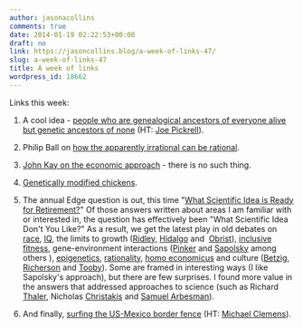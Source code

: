 ```yaml
---
author: jasonacollins
comments: true
date: 2014-01-19 02:22:53+00:00
draft: no
link: https://jasoncollins.blog/a-week-of-links-47/
slug: a-week-of-links-47
title: A week of links
wordpress_id: 18662
---
```


Links this week:
	
  1. A cool idea - [people who are genealogical ancestors of everyone alive but genetic ancestors of none](http://haldanessieve.org/2014/01/16/the-existence-and-abundance-of-ghost-ancestors-in-biparental-populations/) (HT: [Joe Pickrell](https://twitter.com/joe_pickrell)).
	
  2. Philip Ball on [how the apparently irrational can be rational](http://philipball.blogspot.com.au/2014/01/irrational-behaviour-can-be-rational.html).
	
  3. [John Kay on the economic approach](http://www.johnkay.com/2014/01/15/economists-there-is-no-such-thing-as-the-economic-approach) - there is no such thing.
	
  4. [Genetically modified chickens](http://www.theguardian.com/commentisfree/2014/jan/17/would-you-prefer-to-eat-genetically-modified-eggs-or-see-day-old-chicks-destroyed).
	
  5. The annual Edge question is out, this time "[What Scientific Idea is Ready for Retirement?](http://www.edge.org/responses/what-scientific-idea-is-ready-for-retirement)" Of those answers written about areas I am familiar with or interested in, the question has effectively been "What Scientific Idea Don't You Like?" As a result, we get the latest play in old debates on [race](http://www.edge.org/response-detail/25534), [IQ](http://www.edge.org/response-detail/25422), the limits to growth ([Ridley](http://www.edge.org/response-detail/25374), [Hidalgo](http://www.edge.org/response-detail/25410) and  [Obrist](http://www.edge.org/response-detail/25442)), [inclusive fitness](http://www.edge.org/response-detail/25454), gene-environment interactions ([Pinker](http://www.edge.org/response-detail/25337) and [Sapolsky](http://www.edge.org/response-detail/25536) among others ), [epigenetics](http://www.edge.org/response-detail/25502), [rationality](http://www.edge.org/response-detail/25426), [homo economicus](http://www.edge.org/response-detail/25297) and culture ([Betzig](http://www.edge.org/response-detail/25463), [Richerson](http://www.edge.org/response-detail/25404) and [Tooby](http://www.edge.org/response-detail/25343)). Some are framed in interesting ways (I like Sapolsky's approach), but there are few surprises. I found more value in the answers that addressed approaches to science (such as Richard [Thaler](http://www.edge.org/response-detail/25293), Nicholas [Christakis](http://www.edge.org/response-detail/25437) and [Samuel Arbesman](http://www.edge.org/response-detail/25452)).
	
  6. And finally, [surfing the US-Mexico border fence](http://sergededina.com/tag/surfing-the-border/) (HT: [Michael Clemens](https://twitter.com/m_clem)).

